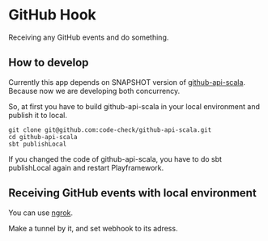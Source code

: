 # GitHub Hook
Receiving any GitHub events and do something.

## How to develop
Currently this app depends on SNAPSHOT version of [github-api-scala](https://github.com/code-check/github-api-scala).  
Because now we are developing both concurrency.

So, at first you have to build github-api-scala in your local environment and publish it to local.
```
git clone git@github.com:code-check/github-api-scala.git
cd github-api-scala
sbt publishLocal

```

If you changed the code of github-api-scala, you have to do sbt publishLocal again and restart Playframework.

## Receiving GitHub events with local environment
You can use [ngrok](https://ngrok.com/).

Make a tunnel by it, and set webhook to its adress.
